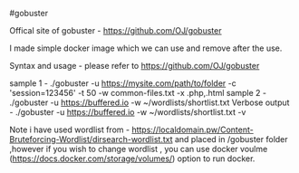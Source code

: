 #gobuster

Offical site of gobuster - https://github.com/OJ/gobuster

I made simple docker image which we can use and remove after the use.

Syntax and usage - please refer to  https://github.com/OJ/gobuster

sample 1 - ./gobuster -u https://mysite.com/path/to/folder -c 'session=123456' -t 50 -w common-files.txt -x .php,.html
sample 2 - ./gobuster -u https://buffered.io -w ~/wordlists/shortlist.txt
Verbose output - ./gobuster -u https://buffered.io -w ~/wordlists/shortlist.txt -v

Note i have used wordlist from - https://localdomain.pw/Content-Bruteforcing-Wordlist/dirsearch-wordlist.txt and placed in /gobuster folder ,however if you wish to change wordlist , you can use docker voulme (https://docs.docker.com/storage/volumes/) option to run docker.

